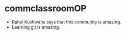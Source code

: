 # commclassroomOP

- Rahul Kushwaha says that this community is amazing.
- Learning git is amazing.
